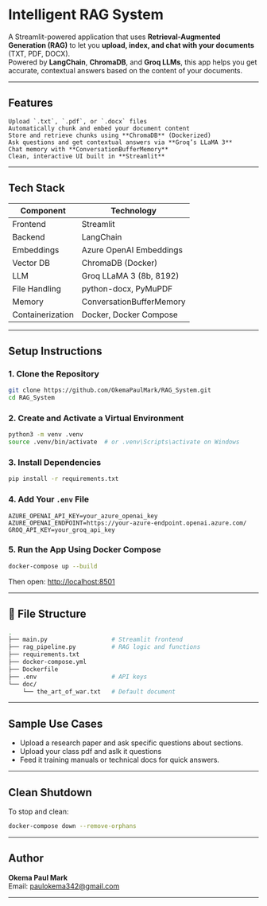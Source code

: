 # Intelligent RAG System

A Streamlit-powered application that uses **Retrieval-Augmented Generation (RAG)** to let you **upload, index, and chat with your documents** (TXT, PDF, DOCX).  
Powered by **LangChain**, **ChromaDB**, and **Groq LLMs**, this app helps you get accurate, contextual answers based on the content of your documents.

---

## Features

    Upload `.txt`, `.pdf`, or `.docx` files  
    Automatically chunk and embed your document content  
    Store and retrieve chunks using **ChromaDB** (Dockerized)  
    Ask questions and get contextual answers via **Groq’s LLaMA 3**  
    Chat memory with **ConversationBufferMemory**  
    Clean, interactive UI built in **Streamlit**


---

##  Tech Stack

| Component        | Technology               |
|------------------|---------------------------|
| Frontend         | Streamlit                |
| Backend          | LangChain                |
| Embeddings       | Azure OpenAI Embeddings  |
| Vector DB        | ChromaDB (Docker)        |
| LLM              | Groq LLaMA 3 (8b, 8192)   |
| File Handling    | python-docx, PyMuPDF     |
| Memory           | ConversationBufferMemory |
| Containerization | Docker, Docker Compose   |

---

## Setup Instructions

### 1. Clone the Repository

```bash
git clone https://github.com/OkemaPaulMark/RAG_System.git
cd RAG_System
```

### 2. Create and Activate a Virtual Environment

```bash
python3 -m venv .venv
source .venv/bin/activate  # or .venv\Scripts\activate on Windows
```

### 3. Install Dependencies

```bash
pip install -r requirements.txt
```

### 4. Add Your `.env` File

```env
AZURE_OPENAI_API_KEY=your_azure_openai_key
AZURE_OPENAI_ENDPOINT=https://your-azure-endpoint.openai.azure.com/
GROQ_API_KEY=your_groq_api_key
```

### 5. Run the App Using Docker Compose

```bash
docker-compose up --build
```

Then open: [http://localhost:8501](http://localhost:8501)

---

## 📁 File Structure

```bash
.
├── main.py                  # Streamlit frontend
├── rag_pipeline.py          # RAG logic and functions
├── requirements.txt
├── docker-compose.yml
├── Dockerfile
├── .env                     # API keys
└── doc/
    └── the_art_of_war.txt   # Default document
```

---

## Sample Use Cases

- Upload a research paper and ask specific questions about sections.
- Upload your class pdf and aslk it questions
- Feed it training manuals or technical docs for quick answers.

---

## Clean Shutdown

To stop and clean:

```bash
docker-compose down --remove-orphans
```

---

## Author

**Okema Paul Mark**  
    Email: paulokema342@gmail.com  


---
